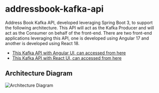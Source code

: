 # addressbook-kafka-api
Address Book Kafka API, developed leveraging Spring Boot 3, to support the following architecture. This API will act as the Kafka Producer and will act as the Consumer on behalf of the front-end.
There are two front-end applications leveraging this API, one is developed using Angular 17 and another is developed using React 18.

- [This Kafka API with Angular UI, can accessed from here](http://addressbookkafka-angular-ui.s3-website-us-east-1.amazonaws.com/)
- [This Kafka API with React UI, can accessed from here](http://addressbookkafka-react-ui.s3-website-us-east-1.amazonaws.com/)

## Architecture Diagram

![Architecture Diagram](http://addressbookkafka-angular-ui.s3-website-us-east-1.amazonaws.com/assets/Angular%20UI%20with%20Spring%20Boot%20&%20Kafka.png?raw=True)
